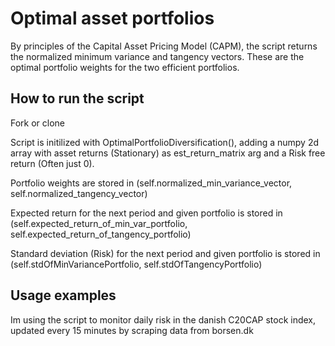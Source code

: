 # Optimal asset portfolios

By principles of the Capital Asset Pricing Model (CAPM), the script returns the normalized minimum variance and tangency vectors. These are the optimal portfolio weights for the two efficient portfolios.

## How to run the script

Fork or clone

Script is initilized with OptimalPortfolioDiversification(), adding a numpy 2d array with asset returns (Stationary) as est_return_matrix arg and a Risk free return (Often just 0).

Portfolio weights are stored in (self.normalized_min_variance_vector, self.normalized_tangency_vector)

Expected return for the next period and given portfolio is stored in (self.expected_return_of_min_var_portfolio, self.expected_return_of_tangency_portfolio)

Standard deviation (Risk) for the next period and given portfolio is stored in (self.stdOfMinVariancePortfolio, self.stdOfTangencyPortfolio)


## Usage examples

Im using the script to monitor daily risk in the danish C20CAP stock index, updated every 15 minutes by scraping data from borsen.dk

